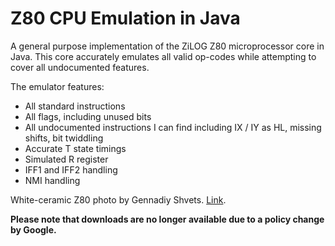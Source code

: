 # **Z80 CPU Emulation in Java** #

A general purpose implementation of the ZiLOG Z80 microprocessor core in Java.  This core accurately emulates all valid op-codes while attempting to cover all undocumented features.

The emulator features:

  * All standard instructions
  * All flags, including unused bits
  * All undocumented instructions I can find including IX / IY as HL, missing shifts, bit twiddling
  * Accurate T state timings
  * Simulated R register
  * IFF1 and IFF2 handling
  * NMI handling


White-ceramic Z80 photo by Gennadiy Shvets.  [Link](http://www.cpu-world.com/CPUs/Z80).

**Please note that downloads are no longer available due to a policy change by Google.**
